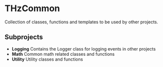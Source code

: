 # THzCommon
Collection of classes, functions and templates to be used by other projects.

Subprojects
-----------
- __Logging__ Contains the Logger class for logging events in other projects
- __Math__ Common math related classes and functions
- __Utility__ Utility classes and functions
